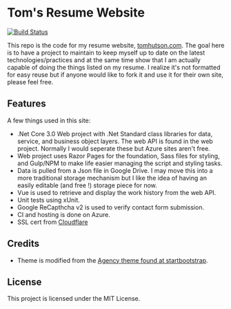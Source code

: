 # Tom's Resume Website
[![Build Status](https://dev.azure.com/thutson79/TomsResumeCore/_apis/build/status/thutson.TomsResumeCore?branchName=master)](https://dev.azure.com/thutson79/TomsResumeCore/_build/latest?definitionId=2&branchName=master)

This repo is the code for my resume website, <a href="https://tomhutson.com" target="blank">tomhutson.com</a>. The goal here is to have a project to maintain to keep myself up to date on the latest technologies/practices and at the same time show that I am actually capable of doing the things listed on my resume. I realize it's not formatted for easy reuse but if anyone would like to fork it and use it for their own site, please feel free. 

## Features
A few things used in this site:
- .Net Core 3.0 Web project with .Net Standard class libraries for data, service, and business object layers. The web API is found in the web project. Normally I would seperate these but Azure sites aren't free. 
- Web project uses Razor Pages for the foundation, Sass files for styling, and Gulp/NPM to make life easier managing the script and styling tasks.
- Data is pulled from a Json file in Google Drive. I may move this into a more traditional storage mechanism but I like the idea of having an easily editable (and free !) storage piece for now.
- Vue is used to retrieve and display the work history from the web API.
- Unit tests using xUnit.
- Google ReCapthcha v2 is used to verify contact form submission.
- CI and hosting is done on Azure.
- SSL cert from <a href="https://www.cloudflare.com/" target="blank">Cloudflare</a>

## Credits
- Theme is modified from the <a href="https://github.com/BlackrockDigital/startbootstrap-agency" target="blank">Agency theme found at startbootstrap</a>.

## License
This project is licensed under the MIT License.
